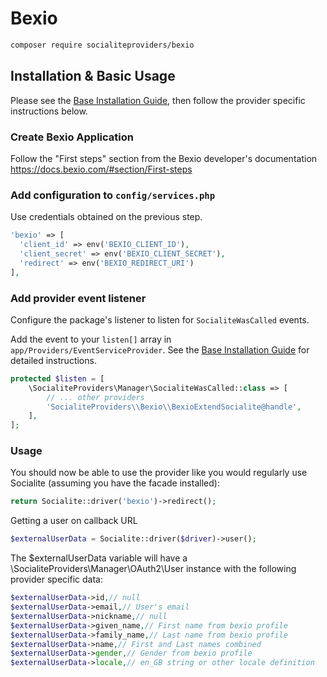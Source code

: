 # Bexio

```bash
composer require socialiteproviders/bexio
```

## Installation & Basic Usage

Please see the [Base Installation Guide](https://socialiteproviders.com/usage/), then follow the provider specific instructions below.

### Create Bexio Application
Follow the "First steps" section from the Bexio developer's documentation
https://docs.bexio.com/#section/First-steps


### Add configuration to `config/services.php`
Use credentials obtained on the previous step.

```php
'bexio' => [
  'client_id' => env('BEXIO_CLIENT_ID'),
  'client_secret' => env('BEXIO_CLIENT_SECRET'),
  'redirect' => env('BEXIO_REDIRECT_URI')
],
```

### Add provider event listener

Configure the package's listener to listen for `SocialiteWasCalled` events.

Add the event to your `listen[]` array in `app/Providers/EventServiceProvider`. See the [Base Installation Guide](https://socialiteproviders.com/usage/) for detailed instructions.

```php
protected $listen = [
    \SocialiteProviders\Manager\SocialiteWasCalled::class => [
        // ... other providers
        'SocialiteProviders\\Bexio\\BexioExtendSocialite@handle',
    ],
];
```

### Usage

You should now be able to use the provider like you would regularly use Socialite (assuming you have the facade installed):

```php
return Socialite::driver('bexio')->redirect();
```

Getting a user on callback URL
```php
$externalUserData = Socialite::driver($driver)->user();
```

The $externalUserData variable will have a \SocialiteProviders\Manager\OAuth2\User instance 
with the following provider specific data:
```php
$externalUserData->id,// null
$externalUserData->email,// User's email
$externalUserData->nickname,// null
$externalUserData->given_name,// First name from bexio profile
$externalUserData->family_name,// Last name from bexio profile
$externalUserData->name,// First and Last names combined
$externalUserData->gender,// Gender from bexio profile
$externalUserData->locale,// en_GB string or other locale definition
```

